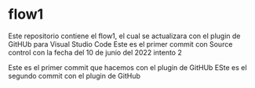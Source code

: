 # flow1
Este repositorio contiene el flow1, el cual se actualizara con el plugin de GitHUb  para Visual Studio Code
Este es el primer commit con Source control con la fecha del 10 de junio del 2022 
intento 2

Este es el primer commit que hacemos con el plugin de GitHUb
ESte es el segundo commit con el plugin de GitHub 

